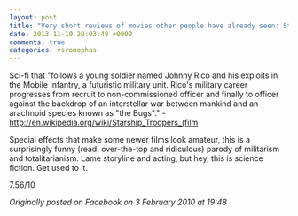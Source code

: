 ```yaml
---
layout: post
title: "Very short reviews of movies other people have already seen: Starship Troopers [1997]"
date: 2013-11-10 20:03:48 +0000
comments: true
categories: vsromophas
---
```


Sci-fi that "follows a young soldier named Johnny Rico and his exploits in the Mobile Infantry, a futuristic military unit. Rico's military career progresses from recruit to non-commissioned officer and finally to officer against the backdrop of an interstellar war between mankind and an arachnoid species known as "the Bugs"." - http://en.wikipedia.org/wiki/Starship_Troopers_(film

Special effects that make some newer films look amateur, this is a surprisingly funny (read: over-the-top and ridiculous) parody of militarism and totalitarianism. Lame storyline and acting, but hey, this is science fiction. Get used to it.

7.56/10

*Originally posted on Facebook on 3 February 2010 at 19:48*